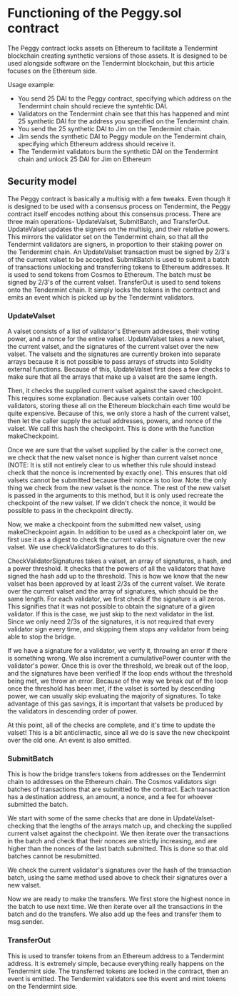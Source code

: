 # Functioning of the Peggy.sol contract

The Peggy contract locks assets on Ethereum to facilitate a Tendermint blockchain creating synthetic versions of those assets. It is designed to be used alongside software on the Tendermint blockchain, but this article focuses on the Ethereum side.

Usage example:

- You send 25 DAI to the Peggy contract, specifying which address on the Tendermint chain should recieve the syntehtic DAI.
- Validators on the Tendermint chain see that this has happened and mint 25 synthetic DAI for the address you specified on the Tendermint chain.
- You send the 25 synthetic DAI to Jim on the Tendermint chain.
- Jim sends the synthetic DAI to Peggy module on the Tendermint chain, specifying which Ethereum address should receive it.
- The Tendermint validators burn the synthetic DAI on the Tendermint chain and unlock 25 DAI for Jim on Ethereum

## Security model

The Peggy contract is basically a multisig with a few tweaks. Even though it is designed to be used with a consensus process on Tendermint, the Peggy contract itself encodes nothing about this consensus process. There are three main operations- UpdateValset, SubmitBatch, and TransferOut. UpdateValset updates the signers on the multisig, and their relative powers. This mirrors the validator set on the Tendermint chain, so that all the Tendermint validators are signers, in proportion to their staking power on the Tendermint chain. An UpdateValset transaction must be signed by 2/3's of the current valset to be accepted. SubmitBatch is used to submit a batch of transactions unlocking and transferring tokens to Ethereum addresses. It is used to send tokens from Cosmos to Ethereum. The batch must be signed by 2/3's of the current valset. TransferOut is used to send tokens onto the Tendermint chain. It simply locks the tokens in the contract and emits an event which is picked up by the Tendermint validators.

### UpdateValset

A valset consists of a list of validator's Ethereum addresses, their voting power, and a nonce for the entire valset. UpdateValset takes a new valset, the current valset, and the signatures of the current valset over the new valset. The valsets and the signatures are currently broken into separate arrays because it is not possible to pass arrays of structs into Solidity external functions. Because of this, UpdateValset first does a few checks to make sure that all the arrays that make up a valset are the same length.

Then, it checks the supplied current valset against the saved checkpoint. This requires some explanation. Because valsets contain over 100 validators, storing these all on the Ethereum blockchain each time would be quite expensive. Because of this, we only store a hash of the current valset, then let the caller supply the actual addresses, powers, and nonce of the valset. We call this hash the checkpoint. This is done with the function makeCheckpoint.

Once we are sure that the valset supplied by the caller is the correct one, we check that the new valset nonce is higher than current valset nonce (NOTE: It is still not entirely clear to us whether this rule should instead check that the nonce is incremented by exactly one). This ensures that old valsets cannot be submitted because their nonce is too low. Note: the only thing we check from the new valset is the nonce. The rest of the new valset is passed in the arguments to this method, but it is only used recreate the checkpoint of the new valset. If we didn't check the nonce, it would be possible to pass in the checkpoint directly.

Now, we make a checkpoint from the submitted new valset, using makeCheckpoint again. In addition to be used as a checkpoint later on, we first use it as a digest to check the current valset's signature over the new valset. We use checkValidatorSignatures to do this.

CheckValidatorSignatures takes a valset, an array of signatures, a hash, and a power threshold. It checks that the powers of all the validators that have signed the hash add up to the threshold. This is how we know that the new valset has been approved by at least 2/3s of the current valset. We iterate over the current valset and the array of signatures, which should be the same length. For each validator, we first check if the signature is all zeros. This signifies that it was not possible to obtain the signature of a given validator. If this is the case, we just skip to the next validator in the list. Since we only need 2/3s of the signatures, it is not required that every validator sign every time, and skipping them stops any validator from being able to stop the bridge.

If we have a signature for a validator, we verify it, throwing an error if there is something wrong. We also increment a cumulativePower counter with the validator's power. Once this is over the threshold, we break out of the loop, and the signatures have been verified! If the loop ends without the threshold being met, we throw an error. Because of the way we break out of the loop once the threshold has been met, if the valset is sorted by descending power, we can usually skip evaluating the majority of signatures. To take advantage of this gas savings, it is important that valsets be produced by the validators in descending order of power.

At this point, all of the checks are complete, and it's time to update the valset! This is a bit anticlimactic, since all we do is save the new checkpoint over the old one. An event is also emitted.

### SubmitBatch

This is how the bridge transfers tokens from addresses on the Tendermint chain to addresses on the Ethereum chain. The Cosmos validators sign batches of transactions that are submitted to the contract. Each transaction has a destination address, an amount, a nonce, and a fee for whoever submitted the batch.

We start with some of the same checks that are done in UpdateValset- checking that the lengths of the arrays match up, and checking the supplied current valset against the checkpoint. We then iterate over the transactions in the batch and check that their nonces are strictly increasing, and are higher than the nonces of the last batch submitted. This is done so that old batches cannot be resubmitted.

We check the current validator's signatures over the hash of the transaction batch, using the same method used above to check their signatures over a new valset.

Now we are ready to make the transfers. We first store the highest nonce in the batch to use next time. We then iterate over all the transactions in the batch and do the transfers. We also add up the fees and transfer them to msg.sender.

### TransferOut

This is used to transfer tokens from an Ethereum address to a Tendermint address. It is extremely simple, because everything really happens on the Tendermint side. The transferred tokens are locked in the contract, then an event is emitted. The Tendermint validators see this event and mint tokens on the Tendermint side.
